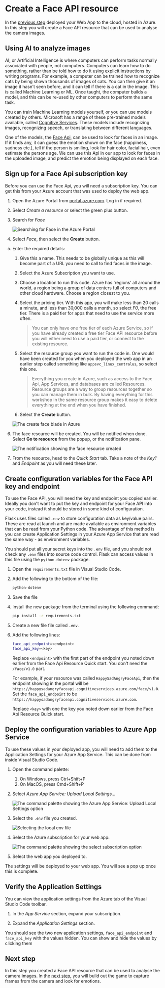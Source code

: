# Create a Face API resource

In the [previous step](./DeployTheWebAppToTheCloud.md) deployed your Web App to the cloud, hosted in Azure. In this step you will create a Face API resource that can be used to analyse the camera images.

## Using AI to analyze images

AI, or Artificial Intelligence is where computers can perform tasks normally associated with people, not computers. Computers can learn how to do something, rather than be told how to do it using explicit instructions by writing programs. For example, a computer can be trained how to recognize cats by being shown thousands of images of cats. You can then give it an image it hasn't seen before, and it can tell if there is a cat in the image. This is called Machine Learning or ML. Once taught, the computer builds a model, and this can be re-used by other computers to perform the same task.

You can train Machine Learning models yourself, or you can use models created by others. Microsoft has a range of these pre-trained models available, called [Cognitive Services](https://azure.microsoft.com/services/cognitive-services/?WT.mc_id=hackwithazure-hackathon-cxa). These models include recognizing images, recognizing speech, or translating between different languages.

One of the models, the [Face Api](https://azure.microsoft.com/services/cognitive-services/face/?WT.mc_id=hackwithazure-hackathon-cxa), can be used to look for faces in an image. If it finds any, it can guess the emotion shown on the face (happiness, sadness etc.), tell if the person is smiling, look for hair color, facial hair, even estimate the persons age. We can use this Api in our app to look for faces in the uploaded image, and predict the emotion being displayed on each face.

## Sign up for a Face Api subscription key

Before you can use the Face Api, you will need a subscription key. You can get this from your Azure account that was used to deploy the web app.

1. Open the Azure Portal from [portal.azure.com](https://portal.azure.com/?WT.mc_id=hackwithazure-hackathon-cxa). Log in if required.

1. Select *Create a resource* or select the green plus button.

1. Search for *Face*
  
   ![Searching for Face in the Azure Portal](../images/SelectFaceInAzure.png)

1. Select *Face*, then select the **Create** button.

1. Enter the required details:

   1. Give this a name. This needs to be globally unique as this will become part of a URL you need to call to find faces in the image.

   1. Select the Azure Subscription you want to use.

   1. Choose a location to run this code. Azure has 'regions' all around the world, a region being a group of data centers full of computers and other cloud hardware. Choose a region closest to you.

   1. Select the pricing tier. With this app, you will make less than 20 calls a minute, and less than 30,000 calls a month, so select *F0*, the free tier. There is a paid tier for apps that need to use the service more often.

      > You can only have one free tier of each Azure Service, so if you have already created a free tier Face API resource before you will either need to use a paid tier, or connect to the existing resource.

   1. Select the resource group you want to run the code in. One would have been created for you when you deployed the web app in an earlier step called something like `appsvc_linux_centralus`, so select this one.

      > Everything you create in Azure, such as access to the Face Api, App Services, and databases are called Resources. Resource groups are a way to group resources together so you can manage them in bulk. By having everything for this workshop in the same resource group makes it easy to delete everything at the end when you have finished.

   1. Select the **Create** button.

   ![The create face blade in Azure](../images/CreateFaceAzure.png)

1. The face resource will be created. You will be notified when done. Select **Go to resource** from the popup, or the notification pane.
  
   ![The notification showing the face resource created](../images/FaceCreated.png)

1. From the resource, head to the *Quick Start* tab. Take a note of the *Key1* and *Endpoint* as you will need these later.

## Create configuration variables for the Face API key and endpoint

To use the Face API, you will need the key and endpoint you copied earlier. Ideally you don't want to put the key and endpoint for your Face API into your code, instead it should be stored in some kind of configuration.

Flask uses files called `.env` to store configuration data as key/value pairs. These are read at launch and are made available as environment variables that can be read from your Python code. The advantage of this method is you can create Application Settings in your Azure App Service that are read the same way - as environment variables.

You should put all your secret keys into the `.env` file, and you should not check any `.env` files into source code control. Flask can access values in this file using the `python-dotenv` package.

1. Open the `requirements.txt` file in Visual Studio Code.

1. Add the following to the bottom of the file:

    ```python
    python-dotenv
    ```

1. Save the file

1. Install the new package from the terminal using the following command:
  
    ```sh
    pip install -r requirements.txt
    ```

1. Create a new file file called `.env`.

1. Add the following lines:

   ```sh
   face_api_endpoint=<endpoint>
   face_api_key=<key>
   ```

   Replace `<endpoint>` with the first part of the endpoint you noted down earlier from the Face Api Resource Quick start. You don't need the `/face/v1.0` part.

   For example, if your resource was called `HappySadAngryFaceApi`, then the endpoint showing in the portal will be `https://happysadangryfaceapi.cognitiveservices.azure.com/face/v1.0`. Set the `face_api_endpoint` to be `https://happysadangryfaceapi.cognitiveservices.azure.com`.

   Replace `<key>` with one the key you noted down earlier from the Face Api Resource Quick start.

## Deploy the configuration variables to Azure App Service

To use these values in your deployed app, you will need to add them to the Application Settings for your Azure App Service. This can be done from inside Visual Studio Code.

1. Open the command palette:
   1. On Windows, press Ctrl+Shift+P
   1. On MacOS, press Cmd+Shift+P

1. Select *Azure App Service: Upload Local Settings...*

   ![The command palette showing the Azure App Service: Upload Local Settings option](../images/UploadLocalSettings.png)

1. Select the `.env` file you created.

   ![Selecting the local env file](../images/SelectEnvFile.png)

1. Select the Azure subscription for your web app.
  
   ![The command palette showing the select subscription option](../images/SelectDeploySubscription.png)

1. Select the web app you deployed to.

The settings will be deployed to your web app. You will see a pop up once this is complete.

## Verify the Application Settings

You can view the application settings from the Azure tab of the Visual Studio Code toolbar.

1. In the *App Service* section, expand your subscription.

1. Expand the *Application Settings* section.

You should see the two new application settings, `face_api_endpoint` and `face_api_key` with the values hidden. You can show and hide the values by clicking them

## Next step

In this step you created a Face API resource that can be used to analyse the camera images. In the [next step](./CheckTheEmotion.md), you will build out the game to capture frames from the camera and look for emotions.
